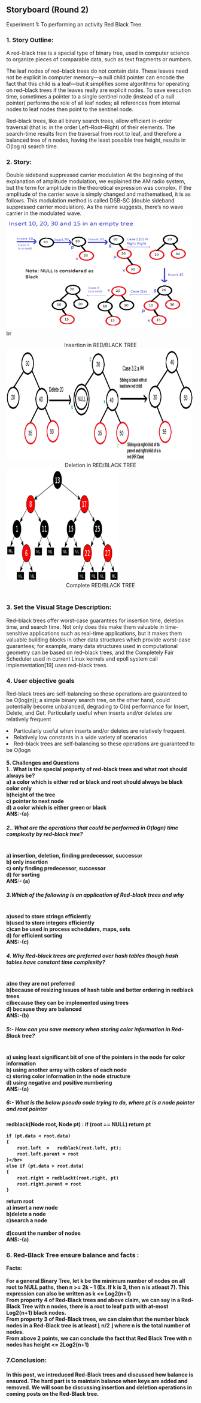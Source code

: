 ## Storyboard (Round 2)

Experiment 1: To  performing an activity Red Black Tree.

### 1. Story Outline:

A red–black tree is a special type of binary tree, used in computer science to organize pieces of comparable data, such as text fragments or numbers.

The leaf nodes of red–black trees do not contain data. These leaves need not be explicit in computer memory—a null child pointer can encode the fact that this child is a leaf—but it simplifies some algorithms for operating on red–black trees if the leaves really are explicit nodes. To save execution time, sometimes a pointer to a single sentinel node (instead of a null pointer) performs the role of all leaf nodes; all references from internal nodes to leaf nodes then point to the sentinel node.

Red–black trees, like all binary search trees, allow efficient in-order traversal (that is: in the order Left–Root–Right) of their elements. The search-time results from the traversal from root to leaf, and therefore a balanced tree of n nodes, having the least possible tree height, results in O(log n) search time.
### 2. Story:

Double sideband suppressed carrier modulation
At the beginning of the explanation of amplitude modulation, we explained the AM radio system, but the term for amplitude in the theoretical expression was complex. If the amplitude of the carrier wave is simply changed and mathematised, it is as follows. This modulation method is called DSB-SC (double sideband suppressed carrier modulation). As the name suggests, there’s no wave carrier in the modulated wave.
<img src="https://github.com/Rahulsingh1996/Data_Structure/blob/master/storyboard/storyboard/2.png" width="500" height="300">
br<center>Insertion in RED/BLACK TREE</center>
<img src="https://github.com/Rahulsingh1996/Data_Structure/blob/master/storyboard/storyboard/3.png" width="500" height="300">
<br><center>Deletion in RED/BLACK TREE</center>
<img src="https://github.com/Rahulsingh1996/Data_Structure/blob/master/storyboard/storyboard/4.png" width="300" height="300">
<br><center>Complete RED/BLACK TREE</center>
<br>



### 3. Set the Visual Stage Description:
Red–black trees offer worst-case guarantees for insertion time, deletion time, and search time. Not only does this make them valuable in time-sensitive applications such as real-time applications, but it makes them valuable building blocks in other data structures which provide worst-case guarantees; for example, many data structures used in computational geometry can be based on red–black trees, and the Completely Fair Scheduler used in current Linux kernels and epoll system call implementation[19] uses red–black trees.

### 4. User objective goals
<p>Red-black trees are self-balancing so these operations are guaranteed to be O(log(n)); a simple binary search tree, on the other hand, could potentially become unbalanced, degrading to O(n) performance for Insert, Delete, and Get. Particularly useful when inserts and/or deletes are relatively frequent</p>
<li>Particularly useful when inserts and/or deletes are relatively frequent.</li>
<li>Relatively low constants in a wide variety of scenarios</li>
<li>Red-black trees are self-balancing so these operations are guaranteed to be O(logn</li></br>
<b> 5. <b>Challenges and Questions</b><br>
  <b>1..	What is the special property of red-black trees and what root should always be?</b>
<br> a)  a color which is either red or black and root should always be black color only
<br> b)height of the tree
<br> c) pointer to next node 
<br> d) a color which is either green or black
<br> ANS:-(a)

##### 2.. What are the operations that could be performed in O(logn) time complexity by red-black tree?
<br>  a)  insertion, deletion, finding predecessor, successor
<br>  b)  only insertion
<br>  c)  only finding predecessor, successor 
<br>  d)  for sorting
<br> ANS:- (a)

##### 3.Which of the following is an application of Red-black trees and why
<br> a)used to store strings efficiently
<br> b)used to store integers efficiently
<br> c)can be used in process schedulers, maps, sets
<br> d) for efficient sorting 
<br> ANS:-(c)

##### 4.  Why Red-black trees are preferred over hash tables though hash tables have constant time complexity?
<br> a)no they are not preferred
<br> b)because of resizing issues of hash table and better ordering in redblack trees 
<br> c)because they can be implemented using trees
<br> d)  because they are balanced
<br> ANS:-(b)

##### 5:- How can you save memory when storing color information in Red-Black tree?
<br> a)  using least significant bit of one of the pointers in the node for color information
<br> b)  using another array with colors of each node
<br> c)  storing color information in the node structure
<br> d)  using negative and positive numbering
<br> ANS:-(a)

##### 6:- What is the below pseudo code trying to do, where pt is a node pointer and root pointer
  redblack(Node root, Node pt) :
    if (root == NULL)
       return pt</br>
 
    if (pt.data < root.data)
    {    
        root.left  =   redblack(root.left, pt);
        root.left.parent = root
    }</br>
    else if (pt.data > root.data)
    { 
        root.right = redblackt(root.right, pt)
        root.right.parent = root
    }
   return root
<br> a) insert a new node
<br> b)delete a node
<br> c)search a node  
<br> d)count the number of nodes
<br> ANS:-(a)


### 6. Red-Black Tree ensure balance and facts :

Facts:<br> 
<br><b>For a general Binary Tree, let k be the minimum number of nodes on all root to NULL paths, then n >= 2k – 1 (Ex. If k is 3, then n is atleast 7). This expression can also be written as k <= Log2(n+1)</b> 
<br><b>From property 4 of Red-Black trees and above claim, we can say in a Red-Black Tree with n nodes, there is a root to leaf path with at-most Log2(n+1) black nodes.</b> 
<br><b> From property 3 of Red-Black trees, we can claim that the number black nodes in a Red-Black tree is at least ⌊ n/2 ⌋ where n is the total number of nodes.</b>
  <br><b>From above 2 points, we can conclude the fact that Red Black Tree with n nodes has height <= 2Log2(n+1)</b>

### 7.Conclusion:
####  In this post, we introduced Red-Black trees and discussed how balance is ensured. The hard part is to maintain balance when keys are added and removed. We will soon be discussing insertion and deletion operations in coming posts on the Red-Black tree.





